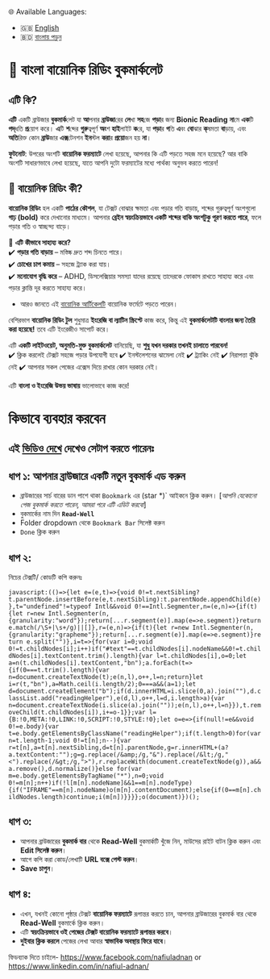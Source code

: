 🌐 Available Languages:  
- 🇬🇧 [English](README.md)  
- 🇧🇩 [বাংলায় পড়ুন](README.bn.md)
  
# **🔹 বাংলা বায়োনিক রিডিং বুকমার্কলেট**  

## **এটি কি?**  
**এটি** একটি ব্রাউজার **বুকমার্ক**লেট যা **আ**পনার **ব্রাউজা**রের **লে**খা **সহ**জে **পড়া**র জন্য **Bionic Reading** **না**মে **এক**টি **পদ্**ধতি **প্র**য়োগ করে। **এ**টি **শ**ব্দের **গুরু**ত্বপূর্ণ **অং**শ **হাই**লাইট **ক**রে, যা **পড়া**র **গ**তি **এ**বং **বো**ঝার **ক্**ষমতা **বা**ড়ায়, এবং **অতি**রিক্ত কোন **ব্রাউ**জার **এক্স**টেনশন **ইন**স্টল **করা**র **প্রয়ো**জন হয় **না**।  

**ফুটনোট**: উপরের অংশটি **বায়োনিক ফরম্যাটে** লেখা হয়েছে, আপনার কি এটি পড়তে সহজ মনে হয়েছে? আর বাকি অংশটি সাধারণভাবে লেখা হয়েছে, যাতে আপনি দুটো ফরম্যাটের মধ্যে পার্থক্য অনুভব করতে পারেন!  

## **👀 বায়োনিক রিডিং কী?**  
**বায়োনিক রিডিং** হল একটি **পাঠের কৌশল**, যা টেক্সট বোঝার ক্ষমতা এবং পড়ার গতি বাড়ায়, শব্দের গুরুত্বপূর্ণ অংশগুলো **গাঢ় (bold)** করে দেখানোর মাধ্যমে। আপনার **ব্রেইন স্বয়ংক্রিয়ভাবে একটি শব্দের বাকি অংশটুকু পূরণ করতে পারে**, ফলে পড়ার গতি ও স্বাচ্ছন্দ্য বাড়ে।  

🧠 **এটি কীভাবে সাহায্য করে?**  
✔️ **পড়ার গতি বাড়ায়** – মস্তিষ্ক দ্রুত শব্দ চিনতে পারে।  
✔️ **চোখের চাপ কমায়** – সহজে ট্র্যাক করা যায়।  
✔️ **মনোযোগ বৃদ্ধি করে** – ADHD, ডিসলেক্সিয়ার সমস্যা যাদের রয়েছে তাদেরকে ফোকাস রাখতে সাহায্য করে এবং পড়ার ক্লান্তি দূর করতে সাহায্য করে।  
- আরও জানতে এই [বায়োনিক আর্টিকেলটি](https://www.brighthr.com/ie/blog/healthy-minds/bionic-reading-and-adhd-effective-ways-to-support-your-staff/) বায়োনিক ফর্মেটে পড়তে পারেন।  

বেশিরভাগ **বায়োনিক রিডিং টুল** শুধুমাত্র **ইংরেজি বা ল্যাটিন স্ক্রিপ্টে** কাজ করে, কিন্তু এই **বুকমার্কলেটটি বাংলার জন্য তৈরি করা হয়েছে!**  তবে এটি ইংরেজীও সাপোর্ট করে।


এটি **একটি লাইটওয়েট, অনুমতি-মুক্ত বুকমার্কলেট** বানিয়েছি, যা **শুধু যখন দরকার তখনই চালাতে পারবেন!**  
✔️ ক্লিক করলেই টেক্সট সহজে পড়ার উপযোগী হবে
✔️ ইনস্টলেশনের ঝামেলা নেই
✔️ ট্র্যাকিং নেই
✔️ নিরাপত্তা ঝুঁকি নেই
✔️ আপনার সকল পেজের এক্সেস দিয়ে রাখার কোন দরকার নেই।

এটি **বাংলা ও ইংরেজি উভয় ভাষায়** ভালোভাবে কাজ করে! 

# কিভাবে ব্যবহার করবেন  
## এই [ভিডিও দেখে](https://drive.google.com/file/d/11gaVCh6ZoZwWt2_FzFEgRV5Uv6-wLGMG/view?usp=drive_link) দেখেও সেটাপ করতে পারেনঃ 
## ধাপ ১: আপনার ব্রাউজারে একটি নতুন বুকমার্ক এড করুন  
- ব্রাউজারের সার্চ বারের ডান পাশে থাকা `Bookmark` এর (star *)` আইকনে ক্লিক করুন। [_আপনি যেকোনো পেজ বুকমার্ক করতে পারেন, আমরা পরে এটি এডিট করবো_]  
- বুকমার্কের নাম দিন **`Read-Well`**  
- Folder dropdown থেকে `Bookmark Bar` সিলেক্ট করুন 
- `Done` ক্লিক করুন  

## ধাপ ২:  
নিচের টেক্সটি/ কোডটি কপি করুনঃ

`javascript:(()=>{let e=(e,t)=>{void 0!=t.nextSibling?t.parentNode.insertBefore(e,t.nextSibling):t.parentNode.appendChild(e)},t="undefined"!=typeof Intl&&void 0!==Intl.Segmenter,n=(e,n)=>{if(t){let r=new Intl.Segmenter(n,{granularity:"word"});return[...r.segment(e)].map(e=>e.segment)}return e.match(/\S+|\s+/g)||[]},r=(e,n)=>{if(t){let r=new Intl.Segmenter(n,{granularity:"grapheme"});return[...r.segment(e)].map(e=>e.segment)}return e.split("")},i=t=>{for(var i=0;void 0!=t.childNodes[i];i++)if("#text"==t.childNodes[i].nodeName&&0!=t.childNodes[i].textContent.trim().length){var l=t.childNodes[i],o=0;let a=n(t.childNodes[i].textContent,"bn");a.forEach(t=>{if(0===t.trim().length){var n=document.createTextNode(t);e(n,l),o++,l=n;return}let i=r(t,"bn"),a=Math.ceil(i.length/2);0===a&&(a=1);let d=document.createElement("b");if(d.innerHTML=i.slice(0,a).join(""),d.classList.add("readingHelper"),e(d,l),o++,l=d,i.length>a){var n=document.createTextNode(i.slice(a).join(""));e(n,l),o++,l=n}}),t.removeChild(t.childNodes[i]),i+=o-1}};var l={B:!0,META:!0,LINK:!0,SCRIPT:!0,STYLE:!0};let o=e=>{if(null!=e&&void 0!=e.body){var t=e.body.getElementsByClassName("readingHelper");if(t.length>0)for(var n=t.length-1;void 0!=t[n];n--){var r=t[n],a=t[n].nextSibling,d=t[n].parentNode,g=r.innerHTML+(a?a.textContent:"");g=g.replace(/&amp;/g,"&").replace(/&lt;/g,"<").replace(/&gt;/g,">"),r.replaceWith(document.createTextNode(g)),a&&a.remove(),d.normalize()}else for(var m=e.body.getElementsByTagName("*"),n=0;void 0!=m[n];n++)if(!l[m[n].nodeName]&&1==m[n].nodeType){if("IFRAME"==m[n].nodeName)o(m[n].contentDocument);else{if(0==m[n].childNodes.length)continue;i(m[n])}}}};o(document)})();`

## ধাপ ৩:  
- আপনার ব্রাউজারের **বুকমার্ক বার** থেকে **Read-Well** বুকমার্কটি খুঁজে নিন, মাউসের রাইট বাটন ক্লিক করুন এবং **Edit সিলেক্ট করুন**।  
- আগে কপি করা কোড/লেখাটি **URL বক্সে পেস্ট করুন**।  
- **Save চাপুন**।  

## ধাপ ৪:  
- এখন, যখনই কোনো পৃষ্ঠার টেক্সট **বায়োনিক ফরম্যাটে** রূপান্তর করতে চান, আপনার ব্রাউজারের বুকমার্ক বার থেকে **Read-Well** বুকমার্কে ক্লিক করুন।  
- এটি **স্বয়ংক্রিয়ভাবে ওই পেজের টেক্সট বায়োনিক ফরম্যাটে রূপান্তর করবে**।  
- **দুইবার ক্লিক করলে** পেজের লেখা আবার **স্বাভাবিক অবস্থায় ফিরে যাবে**।  

ফিডব্যাক দিতে চাইলে- https://www.facebook.com/nafiuladnan or https://www.linkedin.com/in/nafiul-adnan/

